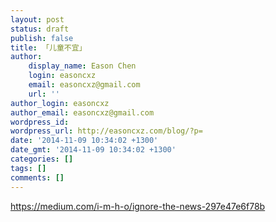 ```yaml
---
layout: post
status: draft
publish: false
title: 「儿童不宜」
author:
    display_name: Eason Chen
    login: easoncxz
    email: easoncxz@gmail.com
    url: ''
author_login: easoncxz
author_email: easoncxz@gmail.com
wordpress_id: 
wordpress_url: http://easoncxz.com/blog/?p=
date: '2014-11-09 10:34:02 +1300'
date_gmt: '2014-11-09 10:34:02 +1300'
categories: []
tags: []
comments: []
---
```

https://medium.com/i-m-h-o/ignore-the-news-297e47e6f78b